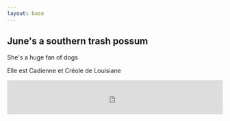 ```yaml
---
layout: base
---
```

## June's a southern trash possum

She's a huge fan of dogs

Elle est Cadienne et Créole de Louisiane

<section className="webring">
  <iframe
    title="abelian"
    width="100%"
    height="80"
    id="abelian-webring-nav"
    src="https://abelian.now.sh/embed/"
    frameBorder="no"
    scrolling="no"
  />
</section>
